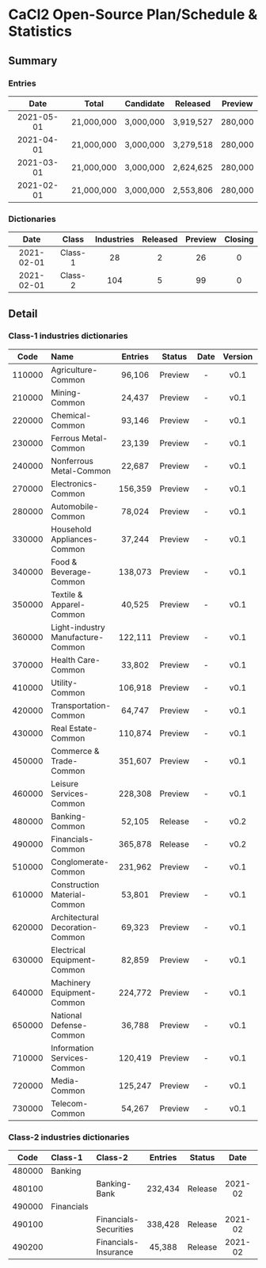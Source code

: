 # CaCl2 Open-Source Plan/Schedule & Statistics

## Summary
### Entries
|  Date |  Total  | Candidate  | Released  | Preview  |
| :----: | :----: |  :----: | :----: | :----: | 
| 2021-05-01 | 21,000,000 | 3,000,000 | 3,919,527 | 280,000 |
| 2021-04-01 | 21,000,000 | 3,000,000 | 3,279,518 | 280,000 |
| 2021-03-01 | 21,000,000 | 3,000,000 | 2,624,625 | 280,000 | 
| 2021-02-01 | 21,000,000 | 3,000,000 | 2,553,806 | 280,000 |

### Dictionaries
|  Date | Class | Industries | Released  | Preview |  Closing  | 
| :----: | :----: | :----: | :----: | :----: | :----: |
| 2021-02-01 | Class-1 |  28  |  2 | 26 | 0 |
| 2021-02-01 | Class-2 |  104 |  5 | 99 | 0 |

## Detail 
### Class-1 industries dictionaries

|  Code | Name | Entries | Status | Date | Version | Format | Download |
| :----:  | :----  |  :----: | :----: | :----: | :----: | :----: | :----: |
| 110000 | Agriculture-Common | 96,106 | Preview |  - | v0.1 | txt | [110000.zip](https://github.com/limccn/cacl2/blob/master/archive/preview/110000.zip) |
| 210000 | Mining-Common | 24,437 | Preview |  - | v0.1 | txt | [210000.zip](https://github.com/limccn/cacl2/blob/master/archive/preview/210000.zip) |
| 220000 | Chemical-Common | 93,146 | Preview |  - | v0.1 | txt | [220000.zip](https://github.com/limccn/cacl2/blob/master/archive/preview/220000.zip) |
| 230000 | Ferrous Metal-Common | 23,139 | Preview |  - | v0.1 | txt | [230000.zip](https://github.com/limccn/cacl2/blob/master/archive/preview/230000.zip) |
| 240000 | Nonferrous Metal-Common | 22,687 | Preview |  - | v0.1 | txt | [240000.zip](https://github.com/limccn/cacl2/blob/master/archive/preview/240000.zip) |
| 270000 | Electronics-Common | 156,359 | Preview |  - | v0.1 | txt | [270000.zip](https://github.com/limccn/cacl2/blob/master/archive/preview/270000.zip) |
| 280000 | Automobile-Common | 78,024 | Preview |  - | v0.1 | txt | [280000.zip](https://github.com/limccn/cacl2/blob/master/archive/preview/280000.zip) |
| 330000 | Household Appliances-Common | 37,244 | Preview |  - | v0.1 | txt | [330000.zip](https://github.com/limccn/cacl2/blob/master/archive/preview/330000.zip) |
| 340000 | Food & Beverage-Common | 138,073 | Preview |  - | v0.1 | txt | [340000.zip](https://github.com/limccn/cacl2/blob/master/archive/preview/340000.zip) |
| 350000 | Textile & Apparel-Common | 40,525 | Preview |  - | v0.1 | txt | [350000.zip](https://github.com/limccn/cacl2/blob/master/archive/preview/350000.zip) |
| 360000 | Light-industry Manufacture-Common | 122,111 | Preview |  - | v0.1 | txt | [360000.zip](https://github.com/limccn/cacl2/blob/master/archive/preview/360000.zip) |
| 370000 | Health Care-Common | 33,802 | Preview |  - | v0.1 | txt | [370000.zip](https://github.com/limccn/cacl2/blob/master/archive/preview/370000.zip) |
| 410000 | Utility-Common | 106,918 | Preview |  - | v0.1 | txt | [410000.zip](https://github.com/limccn/cacl2/blob/master/archive/preview/410000.zip) |
| 420000 | Transportation-Common | 64,747 | Preview |  - | v0.1 | txt | [420000.zip](https://github.com/limccn/cacl2/blob/master/archive/preview/420000.zip) |
| 430000 | Real Estate-Common | 110,874 | Preview |  - | v0.1 | txt | [430000.zip](https://github.com/limccn/cacl2/blob/master/archive/preview/430000.zip) |
| 450000 | Commerce & Trade-Common | 351,607 | Preview |  - | v0.1 | txt | [450000.zip](https://github.com/limccn/cacl2/blob/master/archive/preview/450000.zip) |
| 460000 | Leisure Services-Common | 228,308 | Preview |  - | v0.1 | txt | [460000.zip](https://github.com/limccn/cacl2/blob/master/archive/preview/460000.zip) |
| 480000 | Banking-Common | 52,105 | Release |  - | v0.2 | txt | [480000.zip](https://github.com/limccn/cacl2/blob/master/archive/v0.2/480000.zip) |
| 490000 | Financials-Common | 365,878 | Release |  - | v0.2 | txt | [490000.zip](https://github.com/limccn/cacl2/blob/master/archive/v0.2/490000.zip) |
| 510000 | Conglomerate-Common | 231,962 | Preview |  - | v0.1 | txt | [510000.zip](https://github.com/limccn/cacl2/blob/master/archive/preview/510000.zip) |
| 610000 | Construction Material-Common | 53,801 | Preview |  - | v0.1 | txt | [610000.zip](https://github.com/limccn/cacl2/blob/master/archive/preview/610000.zip) |
| 620000 | Architectural Decoration-Common | 69,323 | Preview |  - | v0.1 | txt | [620000.zip](https://github.com/limccn/cacl2/blob/master/archive/preview/620000.zip) |
| 630000 | Electrical Equipment-Common | 82,859 | Preview |  - | v0.1 | txt | [630000.zip](https://github.com/limccn/cacl2/blob/master/archive/preview/630000.zip) |
| 640000 | Machinery Equipment-Common | 224,772 | Preview |  - | v0.1 | txt | [640000.zip](https://github.com/limccn/cacl2/blob/master/archive/preview/640000.zip) |
| 650000 | National Defense-Common | 36,788 | Preview |  - | v0.1 | txt | [650000.zip](https://github.com/limccn/cacl2/blob/master/archive/preview/650000.zip) |
| 710000 | Information Services-Common | 120,419 | Preview |  - | v0.1 | txt | [710000.zip](https://github.com/limccn/cacl2/blob/master/archive/preview/710000.zip) |
| 720000 | Media-Common | 125,247 | Preview |  - | v0.1 | txt | [720000.zip](https://github.com/limccn/cacl2/blob/master/archive/preview/720000.zip) |
| 730000 | Telecom-Common | 54,267 | Preview |  - | v0.1 | txt | [730000.zip](https://github.com/limccn/cacl2/blob/master/archive/preview/730000.zip) |


### Class-2 industries dictionaries

|  Code | Class-1 | Class-2 | Entries | Status | Date | Version | Format | Download |
| :----:  |:---- | :---- |  :----: | :----: | :----: | :----: | :----: | :----: |
| 480000 | Banking | |  |  | | |  | |
| 480100 | | Banking-Bank | 232,434 | Release | 2021-02 | v0.2 | txt | [480100.zip](https://github.com/limccn/cacl2/blob/master/archive/v0.2/480100.zip) |
| 490000 | Financials | |  |  | | |  | |
| 490100 | | Financials-Securities | 338,428 | Release | 2021-02  | v0.2 | txt | [490100.zip](https://github.com/limccn/cacl2/blob/master/archive/v0.2/490100.zip) |
| 490200 | | Financials-Insurance | 45,388 | Release | 2021-02  | v0.2 | txt | [480200.zip](https://github.com/limccn/cacl2/blob/master/archive/v0.2/480200.zip) |